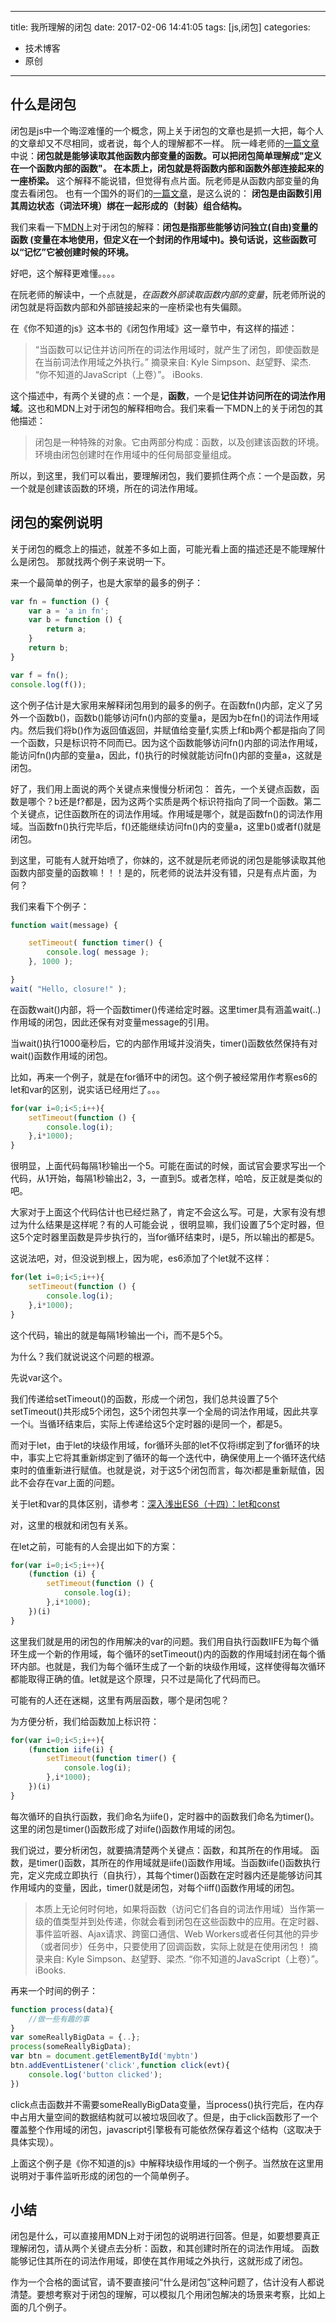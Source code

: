 <!--mdblog
{
    "title":"我所理解的闭包",
    "time":"2017-02-06 14:41:05",
    "tags":"[js,闭包]"
}
mdblog-->
---
title: 我所理解的闭包
date: 2017-02-06 14:41:05
tags: [js,闭包]
categories:
- 技术博客
- 原创
---

## 什么是闭包

闭包是js中一个晦涩难懂的一个概念，网上关于闭包的文章也是抓一大把，每个人的文章却又不尽相同，或者说，每个人的理解都不一样。
阮一峰老师的[一篇文章](http://www.ruanyifeng.com/blog/2009/08/learning_javascript_closures.html)中说：**闭包就是能够读取其他函数内部变量的函数。可以把闭包简单理解成"定义在一个函数内部的函数"。
在本质上，闭包就是将函数内部和函数外部连接起来的一座桥梁。**
这个解释不能说错，但觉得有点片面。阮老师是从函数内部变量的角度去看闭包。
也有一个国外的哥们的[一篇文章](http://www.zcfy.cc/article/master-the-javascript-interview-what-is-a-closure-2127.html)，是这么说的： **闭包是由函数引用其周边状态（词法环境）绑在一起形成的（封装）组合结构。**

我们来看一下[MDN](https://developer.mozilla.org/cn/docs/Web/JavaScript/Closures#Creating_closures_in_loops_A_common_mistake)上对于闭包的解释：**闭包是指那些能够访问独立(自由)变量的函数 (变量在本地使用，但定义在一个封闭的作用域中)。换句话说，这些函数可以“记忆”它被创建时候的环境。**

好吧，这个解释更难懂。。。。

在阮老师的解读中，一个点就是，*在函数外部读取函数内部的变量*，阮老师所说的闭包就是将函数内部和外部链接起来的一座桥梁也有失偏颇。

在《你不知道的js》这本书的《闭包作用域》这一章节中，有这样的描述：

> “当函数可以记住并访问所在的词法作用域时，就产生了闭包，即使函数是在当前词法作用域之外执行。”
> 摘录来自: Kyle Simpson、赵望野、梁杰. “你不知道的JavaScript（上卷）”。 iBooks. 

这个描述中，有两个关键的点：一个是，**函数**，一个是**记住并访问所在的词法作用域**。这也和MDN上对于闭包的解释相吻合。我们来看一下MDN上的关于闭包的其他描述：
>  闭包是一种特殊的对象。它由两部分构成：函数，以及创建该函数的环境。环境由闭包创建时在作用域中的任何局部变量组成。

所以，到这里，我们可以看出，要理解闭包，我们要抓住两个点：一个是函数，另一个就是创建该函数的环境，所在的词法作用域。

## 闭包的案例说明
关于闭包的概念上的描述，就差不多如上面，可能光看上面的描述还是不能理解什么是闭包。
那就找两个例子来说明一下。

来一个最简单的例子，也是大家举的最多的例子：

```js
var fn = function () {
    var a = 'a in fn';
    var b = function () {
        return a;
    }
    return b;
}

var f = fn();
console.log(f());
```

这个例子估计是大家用来解释闭包用到的最多的例子。在函数fn()内部，定义了另外一个函数b()，函数b()能够访问fn()内部的变量a，是因为b在fn()的词法作用域内。然后我们将b()作为返回值返回，并赋值给变量f,实质上f和b两个都是指向了同一个函数，只是标识符不同而已。因为这个函数能够访问fn()内部的词法作用域，能访问fn()内部的变量a，因此，f()执行的时候就能访问fn()内部的变量a，这就是闭包。

好了，我们用上面说的两个关键点来慢慢分析闭包：
首先，一个关键点函数，函数是哪个？b还是f?都是，因为这两个实质是两个标识符指向了同一个函数。第二个关键点，记住函数所在的词法作用域。作用域是哪个，就是函数fn()的词法作用域。当函数fn()执行完毕后，f()还能继续访问fn()内的变量a，这里b()或者f()就是闭包。

到这里，可能有人就开始喷了，你妹的，这不就是阮老师说的闭包是能够读取其他函数内部变量的函数嘛！！！是的，阮老师的说法并没有错，只是有点片面，为何？

我们来看下个例子：
```js
function wait(message) {

    setTimeout( function timer() {
        console.log( message );
    }, 1000 );

}
wait( "Hello, closure!" );
```

在函数wait()内部，将一个函数timer()传递给定时器。这里timer具有涵盖wait(..)作用域的闭包，因此还保有对变量message的引用。

当wait()执行1000毫秒后，它的内部作用域并没消失，timer()函数依然保持有对wait()函数作用域的闭包。

比如，再来一个例子，就是在for循环中的闭包。这个例子被经常用作考察es6的let和var的区别，说实话已经用烂了。。。

```js
for(var i=0;i<5;i++){
    setTimeout(function () {
        console.log(i);
    },i*1000);
}
```

很明显，上面代码每隔1秒输出一个5。可能在面试的时候，面试官会要求写出一个代码，从1开始，每隔1秒输出2，3，一直到5。或者怎样，哈哈，反正就是类似的吧。

大家对于上面这个代码估计也已经烂熟了，肯定不会这么写。可是，大家有没有想过为什么结果是这样呢？有的人可能会说 ，很明显嘛，我们设置了5个定时器，但这5个定时器里函数是异步执行的，当for循环结束时，i是5，所以输出的都是5。

这说法吧，对，但没说到根上，因为呢，es6添加了个let就不这样：

```js
for(let i=0;i<5;i++){
    setTimeout(function () {
        console.log(i);
    },i*1000);
}
```

这个代码，输出的就是每隔1秒输出一个i，而不是5个5。

为什么？我们就说说这个问题的根源。

先说var这个。

我们传递给setTimeout()的函数，形成一个闭包，我们总共设置了5个setTimeout()共形成5个闭包，这5个闭包共享一个全局的词法作用域，因此共享一个i。当循环结束后，实际上传递给这5个定时器的i是同一个，都是5。

而对于let，由于let的块级作用域，for循环头部的let不仅将i绑定到了for循环的块中，事实上它将其重新绑定到了循环的每一个迭代中，确保使用上一个循环迭代结束时的值重新进行赋值。也就是说，对于这5个闭包而言，每次i都是重新赋值，因此不会存在var上面的问题。

关于let和var的具体区别，请参考：[深入浅出ES6（十四）：let和const](http://www.infoq.com/cn/articles/es6-in-depth-let-and-const)

对，这里的根就和闭包有关系。

在let之前，可能有的人会提出如下的方案：

```js
for(var i=0;i<5;i++){
    (function (i) {
        setTimeout(function () {
            console.log(i);
        },i*1000);
    })(i)
}
```

这里我们就是用的闭包的作用解决的var的问题。我们用自执行函数IIFE为每个循环生成一个新的作用域，每个循环的setTimeout()内的函数的作用域封闭在每个循环内部。也就是，我们为每个循环生成了一个新的块级作用域，这样使得每次循环都能取得正确的值。let就是这个原理，只不过是简化了代码而已。

可能有的人还在迷糊，这里有两层函数，哪个是闭包呢？

为方便分析，我们给函数加上标识符：

```js
for(var i=0;i<5;i++){
    (function iife(i) {
        setTimeout(function timer() {
            console.log(i);
        },i*1000);
    })(i)
}
```

每次循环的自执行函数，我们命名为iife()，定时器中的函数我们命名为timer()。这里的闭包是timer()函数形成了对iife()函数作用域的闭包。

我们说过，要分析闭包，就要搞清楚两个关键点：函数，和其所在的作用域。
函数，是timer()函数，其所在的作用域就是iife()函数作用域。当函数iife()函数执行完，定义完成立即执行（自执行），其每个timer()函数在定时器内还是能够访问其作用域内的变量，因此，timer()就是闭包，对每个iiff()函数作用域的闭包。

> 本质上无论何时何地，如果将函数（访问它们各自的词法作用域）当作第一级的值类型并到处传递，你就会看到闭包在这些函数中的应用。在定时器、事件监听器、Ajax请求、跨窗口通信、Web Workers或者任何其他的异步（或者同步）任务中，只要使用了回调函数，实际上就是在使用闭包！
> 摘录来自: Kyle Simpson、赵望野、梁杰. “你不知道的JavaScript（上卷）”。 iBooks. 

再来一个时间的例子：

```js
function process(data){
    //做一些有趣的事
}
var someReallyBigData = {..};
process(someReallyBigData);
var btn = document.getElementById('mybtn')
btn.addEventListener('click',function click(evt){
    console.log('button clicked');
})
```

click点击函数并不需要someReallyBigData变量，当process()执行完后，在内存中占用大量空间的数据结构就可以被垃圾回收了。但是，由于click函数形了一个覆盖整个作用域的闭包，javascript引擎极有可能依然保存着这个结构（这取决于具体实现）。

上面这个例子是《你不知道的js》中解释块级作用域的一个例子。当然放在这里用说明对于事件监听形成的闭包的一个简单例子。

## 小结
闭包是什么，可以直接用MDN上对于闭包的说明进行回答。但是，如要想要真正理解闭包，请从两个关键点去分析：函数，和其创建时所在的词法作用域。
函数能够记住其所在的词法作用域，即使在其作用域之外执行，这就形成了闭包。

作为一个合格的面试官，请不要直接问“什么是闭包”这种问题了，估计没有人都说清楚。要想考察对于闭包的理解，可以模拟几个用闭包解决的场景来考察，比如上面的几个例子。







